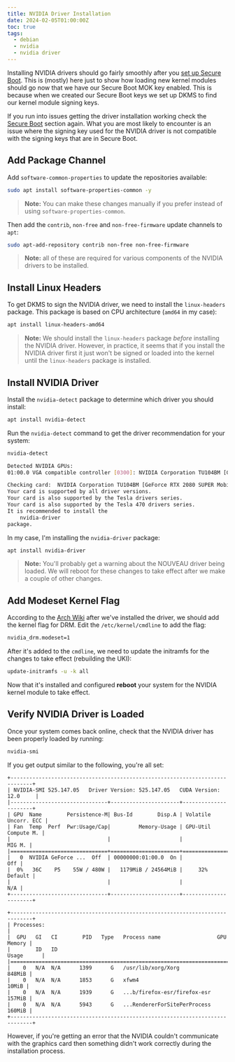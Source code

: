 ```yaml
---
title: NVIDIA Driver Installation
date: 2024-02-05T01:00:00Z
toc: true
tags:
  - debian
  - nvidia
  - nvidia driver
---
```


Installing NVIDIA drivers should go fairly smoothly after you
[set up Secure Boot](./1-secure-boot.md). This is (mostly) here just to show how
loading new kernel modules should go now that we have our Secure Boot MOK key enabled. This is because when we created
our Secure Boot keys we set up DKMS to find our kernel module signing keys.

<!--more-->

If you run into issues getting the driver installation working check the
[Secure Boot](./1-secure-boot.md) section again. What you are most likely to encounter
is an issue where the signing key used for the NVIDIA driver is not compatible with the signing keys that are in
Secure Boot.

## Add Package Channel

Add `software-common-properties` to update the repositories available:

```bash
sudo apt install software-properties-common -y
```

> **Note:** You can make these changes manually if you prefer instead of using `software-properties-common`.

Then add the `contrib`, `non-free` and `non-free-firmware` update channels to `apt`:

```bash
sudo apt-add-repository contrib non-free non-free-firmware
```

> **Note:** all of these are required for various components of the NVIDIA drivers to be installed.

## Install Linux Headers

To get DKMS to sign the NVIDIA driver, we need to install the `linux-headers` package. This package is based on CPU
architecture (`amd64` in my case):

```bash
apt install linux-headers-amd64
```

> **Note:** We should install the `linux-headers` package _before_ installing the NVIDIA driver. However, in practice,
> it seems that if you install the NVIDIA driver first it just won't be signed or loaded into the kernel until the
> `linux-headers` package is installed.

## Install NVIDIA Driver

Install the `nvidia-detect` package to determine which driver you should install:

```bash
apt install nvidia-detect
```

Run the `nvidia-detect` command to get the driver recommendation for your system:

```bash
nvidia-detect
```

```bash
Detected NVIDIA GPUs:
01:00.0 VGA compatible controller [0300]: NVIDIA Corporation TU104BM [GeForce RTX 2080 SUPER Mobile / Max-Q] [10de:1ed3] (rev a1)

Checking card:  NVIDIA Corporation TU104BM [GeForce RTX 2080 SUPER Mobile / Max-Q] (rev a1)
Your card is supported by all driver versions.
Your card is also supported by the Tesla drivers series.
Your card is also supported by the Tesla 470 drivers series.
It is recommended to install the
    nvidia-driver
package.
```

In my case, I'm installing the `nvidia-driver` package:

```bash
apt install nvidia-driver
```

> **Note:** You'll probably get a warning about the NOUVEAU driver being loaded. We will reboot for these changes to
> take effect after we make a couple of other changes.

## Add Modeset Kernel Flag

According to the [Arch Wiki](https://wiki.archlinux.org/title/NVIDIA) after we've installed the driver, we should add
the kernel flag for DRM. Edit the `/etc/kernel/cmdline` to add the flag:

```bash
nvidia_drm.modeset=1
```

After it's added to the `cmdline`, we need to update the initramfs for the changes to take effect (rebuilding the UKI):

```bash
update-initramfs -u -k all
```

Now that it's installed and configured **reboot** your system for the NVIDIA kernel module to take effect.

## Verify NVIDIA Driver is Loaded

Once your system comes back online, check that the NVIDIA driver has been properly loaded by running:

```bash
nvidia-smi
```

If you get output similar to the following, you're all set:

```text
+-----------------------------------------------------------------------------+
| NVIDIA-SMI 525.147.05   Driver Version: 525.147.05   CUDA Version: 12.0     |
|-------------------------------+----------------------+----------------------+
| GPU  Name        Persistence-M| Bus-Id        Disp.A | Volatile Uncorr. ECC |
| Fan  Temp  Perf  Pwr:Usage/Cap|         Memory-Usage | GPU-Util  Compute M. |
|                               |                      |               MIG M. |
|===============================+======================+======================|
|   0  NVIDIA GeForce ...  Off  | 00000000:01:00.0  On |                  Off |
|  0%   36C    P5    55W / 480W |   1179MiB / 24564MiB |     32%      Default |
|                               |                      |                  N/A |
+-------------------------------+----------------------+----------------------+

+-----------------------------------------------------------------------------+
| Processes:                                                                  |
|  GPU   GI   CI        PID   Type   Process name                  GPU Memory |
|        ID   ID                                                   Usage      |
|=============================================================================|
|    0   N/A  N/A      1399      G   /usr/lib/xorg/Xorg                848MiB |
|    0   N/A  N/A      1853      G   xfwm4                              10MiB |
|    0   N/A  N/A      1939      G   ...b/firefox-esr/firefox-esr      157MiB |
|    0   N/A  N/A      5943      G   ...RendererForSitePerProcess      160MiB |
+-----------------------------------------------------------------------------+
```

However, if you're getting an error that the NVIDIA couldn't communicate with the graphics card then something didn't
work correctly during the installation process.
